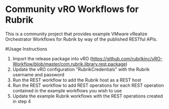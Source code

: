 # Community vRO Workflows for Rubrik
This is a community project that provides example VMware vRealize Orchestrator Workflows for Rubrik by way of the published RESTful APIs.

#Usage Instructions
1. Import the release package into vRO (https://github.com/rubrikinc/vRO-Workflow/blob/master/com.rubrik.library.rest.package)
2. Update the vRO configuration "RubrikCredentials" with the Rubrik username and password
3. Run the REST workflow to add the Rubrik host as a REST host
4. Run the REST workflow to add REST operations for each REST operation contained in the example workflows you wish to use
5. Update the example Rubrik workflows with the REST operations created in step 4


